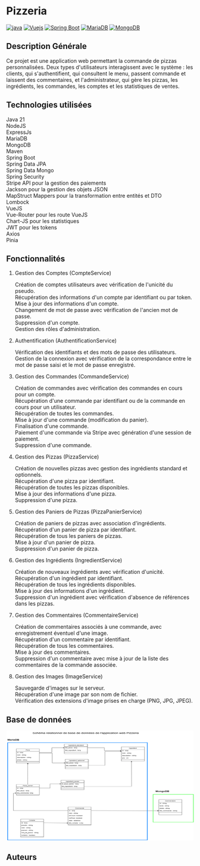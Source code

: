 # Pizzeria
[![java](https://img.shields.io/badge/Java-orange.svg)](https://www.java.com)
[![Vuejs](https://img.shields.io/badge/Vue.js-green.svg)](https://vuejs.org/)
[![Spring Boot](https://img.shields.io/badge/Spring_Boot-lightgreen.svg)](https://spring.io/projects/spring-boot)
[![MariaDB](https://img.shields.io/badge/MariaDB-blue.svg)](https://mariadb.org/)
[![MongoDB](https://img.shields.io/badge/MongoDB-darkgreen.svg)](https://www.mongodb.com/)

## Description Générale
Ce projet est une application web permettant la commande de pizzas personnalisées. Deux types d'utilisateurs interagissent avec le système : les clients, qui s'authentifient, qui consultent le menu, passent commande et laissent des commentaires, et l'administrateur, qui gère les pizzas, les ingrédients, les commandes, les comptes et les statistiques de ventes.

## Technologies utilisées

Java 21 <br>
NodeJS <br>
ExpressJs<br>
MariaDB<br>
MongoDB<br>
Maven<br>
Spring Boot <br>
Spring Data JPA <br>
Spring Data Mongo <br>
Spring Security <br>
Stripe API pour la gestion des paiements <br>
Jackson pour la gestion des objets JSON <br>
MapStruct Mappers pour la transformation entre entités et DTO <br>
Lombock <br>
VueJS <br>
Vue-Router pour les route VueJS<br>
Chart-JS pour les statistiques<br>
JWT pour les tokens<br>
Axios<br>
Pinia<br>


## Fonctionnalités
1. Gestion des Comptes (CompteService)

    Création de comptes utilisateurs avec vérification de l'unicité du pseudo.<br>
    Récupération des informations d'un compte par identifiant ou par token.<br>
    Mise à jour des informations d'un compte.<br>
    Changement de mot de passe avec vérification de l'ancien mot de passe.<br>
    Suppression d'un compte.<br>
    Gestion des rôles d'administration.<br>

2. Authentification (AuthentificationService)

    Vérification des identifiants et des mots de passe des utilisateurs.<br>
    Gestion de la connexion avec vérification de la correspondance entre le mot de passe saisi et le mot de passe enregistré.<br>

3. Gestion des Commandes (CommandeService)

    Création de commandes avec vérification des commandes en cours pour un compte.<br>
    Récupération d'une commande par identifiant ou de la commande en cours pour un utilisateur.<br>
    Récupération de toutes les commandes.<br>
    Mise à jour d'une commande (modification du panier).<br>
    Finalisation d'une commande.<br>
    Paiement d'une commande via Stripe avec génération d'une session de paiement.<br>
    Suppression d'une commande.<br>

4. Gestion des Pizzas (PizzaService)

    Création de nouvelles pizzas avec gestion des ingrédients standard et optionnels.<br>
    Récupération d'une pizza par identifiant.<br>
    Récupération de toutes les pizzas disponibles.<br>
    Mise à jour des informations d'une pizza.<br>
    Suppression d'une pizza.<br>

5. Gestion des Paniers de Pizzas (PizzaPanierService)

    Création de paniers de pizzas avec association d'ingrédients.<br>
    Récupération d'un panier de pizza par identifiant.<br>
    Récupération de tous les paniers de pizzas.<br>
    Mise à jour d'un panier de pizza.<br>
    Suppression d'un panier de pizza.<br>

6. Gestion des Ingrédients (IngredientService)

    Création de nouveaux ingrédients avec vérification d'unicité.<br>
    Récupération d'un ingrédient par identifiant.<br>
    Récupération de tous les ingrédients disponibles.<br>
    Mise à jour des informations d'un ingrédient.<br>
    Suppression d'un ingrédient avec vérification d'absence de références dans les pizzas.<br>

7. Gestion des Commentaires (CommentaireService)

    Création de commentaires associés à une commande, avec enregistrement éventuel d'une image.<br>
    Récupération d'un commentaire par identifiant.<br>
    Récupération de tous les commentaires.<br>
    Mise à jour des commentaires.<br>
    Suppression d'un commentaire avec mise à jour de la liste des commentaires de la commande associée.<br>

8. Gestion des Images (ImageService)

    Sauvegarde d'images sur le serveur.<br>
    Récupération d'une image par son nom de fichier.<br>
    Vérification des extensions d'image prises en charge (PNG, JPG, JPEG).<br>
    
## Base de données
<img src="database_pizzeria.png" alt="Texte alternatif" width="640" height="293">

## Auteurs

